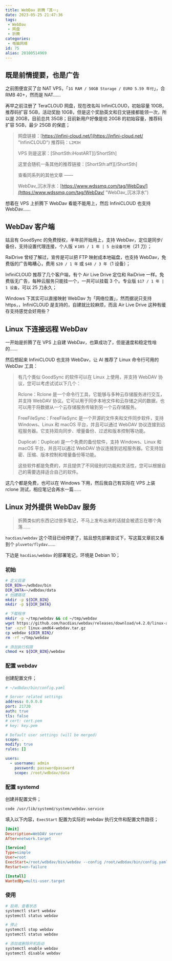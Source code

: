 ```yaml
---
title: WebDav 折腾「其一」
date: 2023-05-25 21:47:36
tags:
 - WebDav
 - 网盘
 - 折腾
categories:
 - 电脑网络
id: 75
alias: 20100514969
---
```


## 既是前情提要，也是广告

之前图便宜买了台 NAT VPS，「`1G RAM / 50GB Storage / EURO 5.59 年付`」，合 RMB 40+，然而是 NAT……

<!--more-->

再早之前注册了 TeraCLOUD 网盘，现在改名叫 InfiniCLOUD，初始容量 10GB，推荐码扩容 5GB，活动奖励 10GB，但是这个奖励英文和日文链接都能领一次，所以是 20GB，目前总共 35GB；目前新用户好像是给 20GB 的初始容量，推荐码扩容 5GB，最少 25GB 的保底；

> 网盘链接：[https://infini-cloud.net/](https://infini-cloud.net/ "InfiniCLOUD") 推荐码：`L2M3H`
>
> VPS 则是这家：[ShortSth:iHostART][/ShortSth]
>
> 这里会随机一条其他的推荐链接：[ShortSth:aff][/ShortSth]
>
> 查看同系列的其他文章 ——
>
> WebDav\_沉冰浮水：[https://www.wdssmq.com/tag/WebDav/](https://www.wdssmq.com/tag/WebDav/ "WebDav\_沉冰浮水")

想着在 VPS 上折腾下 WebDav 看能不能用上，然后 InfiniCLOUD 也支持 WebDav……

## WebDav 客户端

姑且有 GoodSync 的免费授权，半年前开始用上，支持 WebDav，定位是同步/备份，支持设置代理连接，个人版 `￥105 / 1 年 | 5 台设备可用`（21 刀）；

RaiDrive 曾经了解过，宣传是可以把 FTP 映射成本地磁盘，也支持 WebDav，免费版的广告略糟心，费用 `$20 / 1 年` 或 `$48 / 3 年`（1 设备）；

InfiniCLOUD 推荐了几个客户端，有个 Air Live Drive 定位和 RaiDrive 一样。免费版无广告，每种云服务只能挂一个，一共可以挂载 3 个。专业版 `$17 / 1 年 | 1 设备`，可以 25 刀永久；

Windows 下其实可以直接映射 WebDav 为「网络位置」，然而据说只支持 https，，InfiniCLOUD 是支持的，自建就比较麻烦，而且 Air Live Drive 这种有缓存支持感觉会好用些？

## Linux 下连接远程 WebDav

一开始是折腾了在 VPS 上自建 WebDav，也算成功了，但是速度和稳定性啥的……

然后想起来 InfiniCLOUD 也支持 WebDav，让 AI 推荐了 Linux 命令行可用的 WebDav 工具：

> 有几个类似 GoodSync 的软件可以在 Linux 上使用，并支持 WebDAV 协议，您可以考虑试试以下几个：
>
> Rclone：Rclone 是一个命令行工具，它能够与多种云存储服务进行交互，并支持 WebDAV 协议。它可以用于同步本地文件和云存储之间的数据，也可以用于将数据从一个云存储服务传输到另一个云存储服务。
>
> FreeFileSync：FreeFileSync 是一个开源的文件夹和文件同步软件，支持 Windows、Linux 和 macOS 平台，并且可以通过 WebDAV 协议连接到远程服务器。它支持双向同步、增量备份、过滤和版本控制等功能。
>
> Duplicati：Duplicati 是一个免费的备份软件，支持 Windows、Linux 和 macOS 平台，并且可以通过 WebDAV 协议连接到远程服务器。它支持加密、压缩、版本控制和增量备份等功能。
>
> 这些软件都是免费的，并且提供了不同级别的功能和灵活性，您可以根据自己的需要选择适合自己的软件。

这几个都是免费，也可以在 Windows 下用，然后我自己有实际在 VPS 上装 rclone 测试，相应笔记会再水一篇……

## Linux 对外提供 WebDav 服务

> 折腾类似的东西记过很多笔记，不马上发布出来的话就会被遗忘在哪个角落……

`hacdias/webdav` 这个项目已经停更了，姑且想先部署尝试下，写这篇文章前又看到个 `pluveto/flydav`……

下边是 `hacdias/webdav` 的部署笔记，环境是 Debian 10；

### 初始

```bash
# 定义目录
DIR_BIN=~/wdbdav/bin
DIR_DATA=~/wdbdav/data
# 创建路径
mkdir -p ${DIR_BIN}
mkdir -p ${DIR_DATA}

# 下载程序
mkdir -p ~/tmp/webdav && cd ~/tmp/webdav
wget https://github.com/hacdias/webdav/releases/download/v4.2.0/linux-amd64-webdav.tar.gz
tar -xzvf linux-amd64-webdav.tar.gz
cp webdav ${DIR_BIN}/
rm -rf ~/tmp/webdav

# 添加执行权限
chmod +x ${DIR_BIN}/webdav

```

### 配置 webdav

创建配置文件；

```yaml
# ~/wdbdav/bin/config.yaml

# Server related settings
address: 0.0.0.0
port: 21720
auth: true
tls: false
# cert: cert.pem
# key: key.pem

# Default user settings (will be merged)
scope: .
modify: true
rules: []

users:
  - username: admin
    password: passwordpassword
    scope: /root/wdbdav/data

```

### 配置 systemd

创建并配置文件；

```bash
code /usr/lib/systemd/system/webdav.service
```

填入以下内容，`ExecStart` 配置为实际的 webdav 执行文件和配置文件路径；

```ini
[Unit]
Description=WebDAV server
After=network.target

[Service]
Type=simple
User=root
ExecStart=/root/wdbdav/bin/webdav --config /root/wdbdav/bin/config.yaml
Restart=on-failure

[Install]
WantedBy=multi-user.target
```

### 使用

```bash
# 启用、查看状态
systemctl start webdav
systemctl status webdav

# 停止
systemctl stop webdav
systemctl status webdav

# 添加或删除开机启动
systemctl enable webdav
systemctl disable webdav

```

